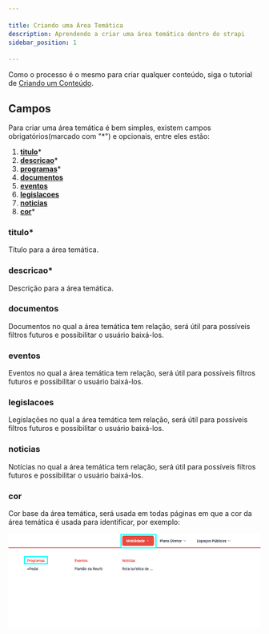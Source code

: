 ```yaml
---

title: Criando uma Área Temática
description: Aprendendo a criar uma área temática dentro do strapi
sidebar_position: 1

---
```

Como o processo é o mesmo para criar qualquer conteúdo, siga o tutorial de [Criando um Conteúdo](/docs/strapi/iniciando-gerenciamento#criando-conteúdo).

## Campos

Para criar uma área temática é bem simples, existem campos obrigatórios(marcado com "*") e opcionais, entre eles estão:

1. [__titulo__](#titulo)*
2. [__descricao__](#descricao)*
3. [__programas__](#conteudo)*
4. [__documentos__](#documentos)
9. [__eventos__ ](#eventos)
10. [__legislacoes__](#legislacoes)
11. [__noticias__](#noticias)
12. [__cor__](#cor)*

### titulo*

Título para a área temática.

### descricao*

Descrição para a área temática.

### documentos

Documentos no qual a área temática tem relação, será útil para possíveis filtros futuros e possibilitar o usuário baixá-los.

### eventos

Eventos no qual a área temática tem relação, será útil para possíveis filtros futuros e possibilitar o usuário baixá-los.

### legislacoes

Legislações no qual a área temática tem relação, será útil para possíveis filtros futuros e possibilitar o usuário baixá-los.

### noticias

Notícias no qual a área temática tem relação, será útil para possíveis filtros futuros e possibilitar o usuário baixá-los.

### cor

Cor base da área temática, será usada em todas páginas em que a cor da área temática é usada para identificar, por exemplo:

![Alt text](images/theme-color.png)

